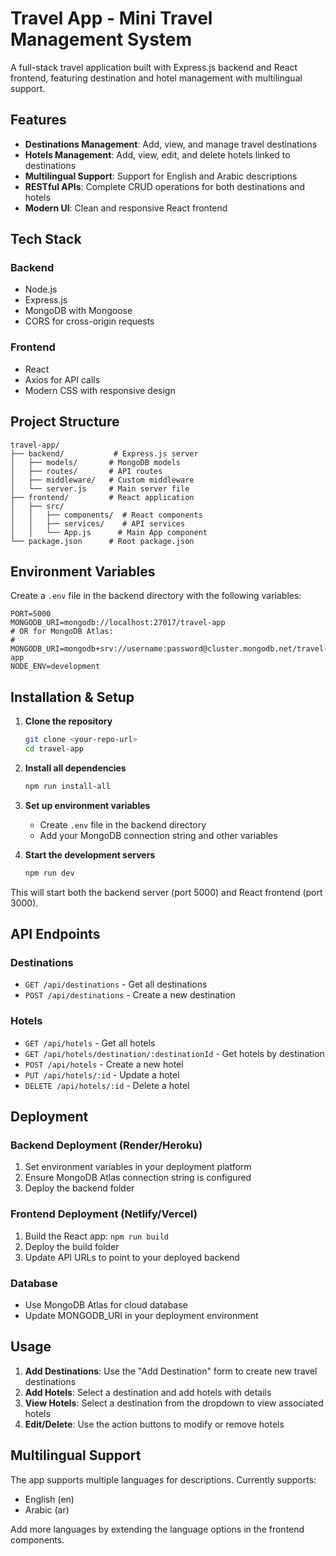 # Travel App - Mini Travel Management System

A full-stack travel application built with Express.js backend and React frontend, featuring destination and hotel management with multilingual support.

## Features

- **Destinations Management**: Add, view, and manage travel destinations
- **Hotels Management**: Add, view, edit, and delete hotels linked to destinations
- **Multilingual Support**: Support for English and Arabic descriptions
- **RESTful APIs**: Complete CRUD operations for both destinations and hotels
- **Modern UI**: Clean and responsive React frontend

## Tech Stack

### Backend
- Node.js
- Express.js
- MongoDB with Mongoose
- CORS for cross-origin requests

### Frontend
- React
- Axios for API calls
- Modern CSS with responsive design

## Project Structure

```
travel-app/
├── backend/           # Express.js server
│   ├── models/       # MongoDB models
│   ├── routes/       # API routes
│   ├── middleware/   # Custom middleware
│   └── server.js     # Main server file
├── frontend/         # React application
│   ├── src/
│   │   ├── components/  # React components
│   │   ├── services/    # API services
│   │   └── App.js      # Main App component
└── package.json      # Root package.json
```

## Environment Variables

Create a `.env` file in the backend directory with the following variables:

```env
PORT=5000
MONGODB_URI=mongodb://localhost:27017/travel-app
# OR for MongoDB Atlas:
# MONGODB_URI=mongodb+srv://username:password@cluster.mongodb.net/travel-app
NODE_ENV=development
```

## Installation & Setup

1. **Clone the repository**
   ```bash
   git clone <your-repo-url>
   cd travel-app
   ```

2. **Install all dependencies**
   ```bash
   npm run install-all
   ```

3. **Set up environment variables**
   - Create `.env` file in the backend directory
   - Add your MongoDB connection string and other variables

4. **Start the development servers**
   ```bash
   npm run dev
   ```

This will start both the backend server (port 5000) and React frontend (port 3000).

## API Endpoints

### Destinations
- `GET /api/destinations` - Get all destinations
- `POST /api/destinations` - Create a new destination

### Hotels
- `GET /api/hotels` - Get all hotels
- `GET /api/hotels/destination/:destinationId` - Get hotels by destination
- `POST /api/hotels` - Create a new hotel
- `PUT /api/hotels/:id` - Update a hotel
- `DELETE /api/hotels/:id` - Delete a hotel

## Deployment

### Backend Deployment (Render/Heroku)
1. Set environment variables in your deployment platform
2. Ensure MongoDB Atlas connection string is configured
3. Deploy the backend folder

### Frontend Deployment (Netlify/Vercel)
1. Build the React app: `npm run build`
2. Deploy the build folder
3. Update API URLs to point to your deployed backend

### Database
- Use MongoDB Atlas for cloud database
- Update MONGODB_URI in your deployment environment

## Usage

1. **Add Destinations**: Use the "Add Destination" form to create new travel destinations
2. **Add Hotels**: Select a destination and add hotels with details
3. **View Hotels**: Select a destination from the dropdown to view associated hotels
4. **Edit/Delete**: Use the action buttons to modify or remove hotels

## Multilingual Support

The app supports multiple languages for descriptions. Currently supports:
- English (en)
- Arabic (ar)

Add more languages by extending the language options in the frontend components.
